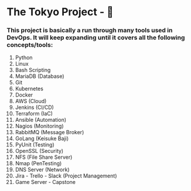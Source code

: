# The Tokyo Project - 🗼

### This project is basically a run through many tools used in DevOps. It will keep expanding until it covers all the following concepts/tools:

1. Python
2. Linux
3. Bash Scripting
4. MariaDB (Database)
5. Git
6. Kubernetes
7. Docker
8. AWS (Cloud)
9. Jenkins (CI/CD)
10. Terraform (IaC)
11. Ansible (Automation)
12. Nagios (Monitoring)
13. RabbitMQ (Message Broker)
14. GoLang (Keisuke Baji)
15. PyUnit (Testing)
16. OpenSSL (Security)
17. NFS (File Share Server)
18. Nmap (PenTesting)
19. DNS Server (Network)
20. Jira - Trello - Slack (Project Management)
21. Game Server - Capstone

